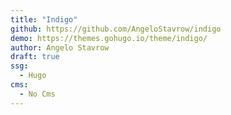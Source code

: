 ```yaml
---
title: "Indigo"
github: https://github.com/AngeloStavrow/indigo
demo: https://themes.gohugo.io/theme/indigo/
author: Angelo Stavrow
draft: true
ssg:
  - Hugo
cms:
  - No Cms
---
```

